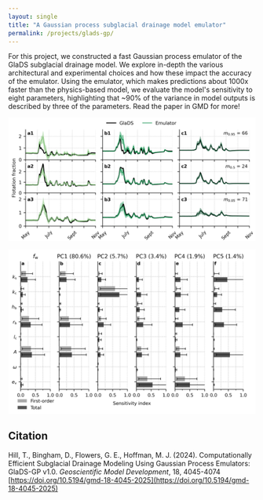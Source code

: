 ```yaml
---
layout: single
title: "A Gaussian process subglacial drainage model emulator"
permalink: /projects/glads-gp/
---
```


For this project, we constructed a fast Gaussian process emulator of the GlaDS subglacial drainage model. We explore in-depth the various architectural and experimental choices and how these impact the accuracy of the emulator. Using the emulator, which makes predictions about 1000x faster than the physics-based model, we evaluate the model's sensitivity to eight parameters, highlighting that ~90% of the variance in model outputs is described by three of the parameters. Read the paper in GMD for more!

![](/assets/images/projects/06_gladsgp/test_error_timeseries.png)

![](/assets/images/projects/06_gladsgp/sensitivity_indices_fw.png)

## Citation

Hill, T., Bingham, D., Flowers, G. E., Hoffman, M. J. (2024). Computationally Efficient Subglacial Drainage Modeling Using Gaussian Process Emulators: GlaDS-GP v1.0. *Geoscientific Model Development*, 18, 4045-4074 [https://doi.org/10.5194/gmd-18-4045-2025](https://doi.org/10.5194/gmd-18-4045-2025)

